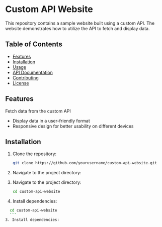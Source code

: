# Custom API Website
This repository contains a sample website built using a custom API. The website demonstrates how to utilize the API to fetch and display data.

## Table of Contents
- [Features](#features)
- [Installation](#installation)
- [Usage](#usage)
- [API Documentation](#api-documentation)
- [Contributing](#contributing)
- [License](#license)
## Features
Fetch data from the custom API
- Display data in a user-friendly format
- Responsive design for better usability on different devices

## Installation
1. Clone the repository:

    ```sh
    git clone https://github.com/yourusername/custom-api-website.git
    ```
2. Navigate to the project directory:

2. Navigate to the project directory:

    ```sh
    cd custom-api-website
    ```
3. Install dependencies:
  ```sh
    cd custom-api-website
    ```
3. Install dependencies:
